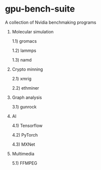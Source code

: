 # gpu-bench-suite
A collection of Nvidia benchmaking programs

1) Molecular simulation

   1.1) gromacs

   1.2) lammps

   1.3) namd

2) Crypto minning

   2.1) xmrig

   2.2) ethminer

3) Graph analysis

   3.1) gunrock

4) AI

   4.1) Tensorflow
   
   4.2) PyTorch
   
   4.3) MXNet

5) Multimedia

   5.1) FFMPEG
